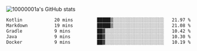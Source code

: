 ![10000001a's GitHub stats](https://github-readme-stats.vercel.app/api?username=10000001a&show_icons=true&theme=onedark&count_private=true)

<!-- [![Top Langs](https://github-readme-stats.vercel.app/api/top-langs/?username=10000001a&layout=compact&theme=onedark&langs_count=5)](https://github.com/anuraghazra/github-readme-stats) -->
<!--
**10000001a/10000001a** is a ✨ _special_ ✨ repository because its `README.md` (this file) appears on your GitHub profile.

Here are some ideas to get you started:

- 🔭 I’m currently working on ...
- 🌱 I’m currently learning ...
- 👯 I’m looking to collaborate on ...
- 🤔 I’m looking for help with ...
- 💬 Ask me about ...
- 📫 How to reach me: ...
- 😄 Pronouns: ...
- ⚡ Fun fact: ...
-->

<!--START_SECTION:waka-->

```txt
Kotlin            20 mins         █████▒░░░░░░░░░░░░░░░░░░░   21.97 %
Markdown          19 mins         █████▒░░░░░░░░░░░░░░░░░░░   21.08 %
Gradle            9 mins          ██▓░░░░░░░░░░░░░░░░░░░░░░   10.42 %
Java              9 mins          ██▓░░░░░░░░░░░░░░░░░░░░░░   10.30 %
Docker            9 mins          ██▓░░░░░░░░░░░░░░░░░░░░░░   10.19 %
```

<!--END_SECTION:waka-->
